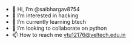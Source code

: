 - 👋 Hi, I’m @saibhargav8754
- 👀 I’m interested in hacking
- 🌱 I’m currently learning btech
- 💞️ I’m looking to collaborate on python
- 📫 How to reach me vtu12176@veltech.edu.in

<!---
saibhargav8754/saibhargav8754 is a ✨ special ✨ repository because its `README.md` (this file) appears on your GitHub profile.
You can click the Preview link to take a look at your changes.
--->
